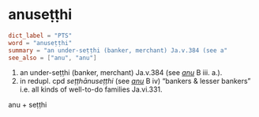 # anuseṭṭhi

``` toml
dict_label = "PTS"
word = "anuseṭṭhi"
summary = "an under-seṭṭhi (banker, merchant) Ja.v.384 (see a"
see_also = ["anu", "anu"]
```

1. an under\-seṭṭhi (banker, merchant) Ja.v.384 (see *[anu](anu.md)* B iii. a.).
2. in redupl. cpd *seṭṭhānuseṭṭhi* (see *[anu](anu.md)* B iv) “bankers & lesser bankers” i.e. all kinds of well\-to\-do families Ja.vi.331.

anu \+ seṭṭhi

